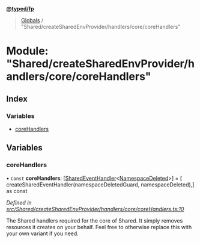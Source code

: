 **[@typed/fp](../README.md)**

> [Globals](../globals.md) / "Shared/createSharedEnvProvider/handlers/core/coreHandlers"

# Module: "Shared/createSharedEnvProvider/handlers/core/coreHandlers"

## Index

### Variables

* [coreHandlers](_shared_createsharedenvprovider_handlers_core_corehandlers_.md#corehandlers)

## Variables

### coreHandlers

• `Const` **coreHandlers**: [[SharedEventHandler](_shared_createsharedenvprovider_sharedeventhandler_.md#sharedeventhandler)\<[NamespaceDeleted](_shared_core_events_namespaceevent_.namespacedeleted.md)>] = [ createSharedEventHandler(namespaceDeletedGuard, namespaceDeleted),] as const

*Defined in [src/Shared/createSharedEnvProvider/handlers/core/coreHandlers.ts:10](https://github.com/TylorS/typed-fp/blob/8639976/src/Shared/createSharedEnvProvider/handlers/core/coreHandlers.ts#L10)*

The Shared handlers required for the core of Shared. It simply removes
resources it creates on your behalf. Feel free to otherwise replace this
with your own variant if you need.
